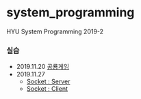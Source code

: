 # system_programming
HYU System Programming 2019-2

### 실습 
* 2019.11.20 [공룡게임](https://github.com/SaraHan774/system_programming/blob/master/dinosaur/sp_practical/Source.cpp)
* 2019.11.27 
  * [Socket : Server](https://github.com/SaraHan774/system_programming/blob/master/sockets/sockets/sockets.cpp)
  * [Socket : Client](https://github.com/SaraHan774/system_programming/blob/master/sockets_2/sockets_2/sockets_2.cpp)
